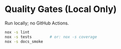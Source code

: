 # Quality Gates (Local Only)

Run locally; no GitHub Actions.

```bash
nox -s lint
nox -s tests        # or: nox -s coverage
nox -s docs_smoke
```
